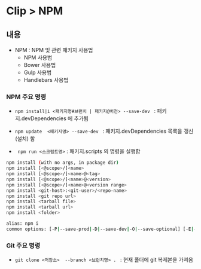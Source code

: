 # Clip > NPM


## 내용
  - NPM : NPM 및 관련 패키지 사용법
    + NPM 사용법
    + Bower 사용법
    + Gulp 사용법
    + Handlebars 사용법


### NPM 주요 명령

  - `npm install|i <패키지명#브런치 | 패키지@버전> --save-dev ` : 패키지.devDependencies 에 추가됨
 
  - `npm update  <패키지명> --save-dev ` : 패키지.devDependencies 목록을 갱신(설치) 함

  - ` npm run <스크립트명>` : 패키지.scripts 의 명령을 실행함
   
```bash
npm install (with no args, in package dir)
npm install [<@scope>/]<name>
npm install [<@scope>/]<name>@<tag>
npm install [<@scope>/]<name>@<version>
npm install [<@scope>/]<name>@<version range>
npm install <git-host>:<git-user>/<repo-name>
npm install <git repo url>
npm install <tarball file>
npm install <tarball url>
npm install <folder>

alias: npm i
common options: [-P|--save-prod|-D|--save-dev|-O|--save-optional] [-E|--save-exact] [-B|--save-bundle] [--no-save] [--dry-run]

```



### Git 주요 명령

  - `git clone <저장소>  --branch <브런치명> . ` : 현재 폴더에 git 복제본을 가져옴

